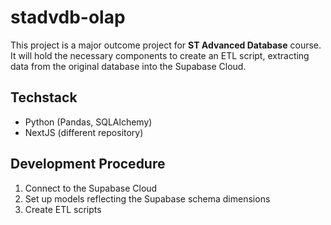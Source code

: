 # stadvdb-olap
This project is a major outcome project for **ST Advanced Database** course. It will hold the necessary components to create an ETL script, extracting data from the original database into the Supabase Cloud.

## Techstack

* Python (Pandas, SQLAlchemy)
* NextJS (different repository)

## Development Procedure
1. Connect to the Supabase Cloud
2. Set up models reflecting the Supabase schema dimensions
3. Create ETL scripts

